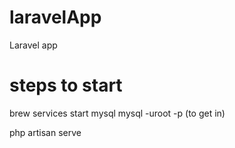 # laravelApp
Laravel app

# steps to start

brew services start mysql
mysql -uroot -p (to get in)

php artisan serve

